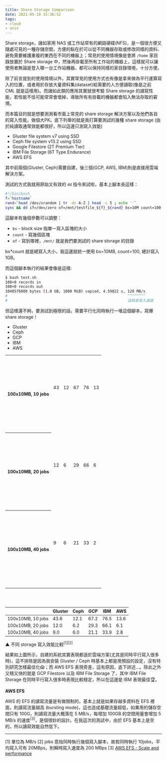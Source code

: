 ```yaml
---
title: Share Storage Comparison
date: 2021-05-10 15:36:52
tags:
- cloud
- unix
---
```



Share storage，諸如家用 NAS 或工作站常有的網路硬碟(NFS)，是一個很方便又隨處可見的一種存儲空間，方便的點在於可以從不同機器存取或修改同樣的資料、避免需要維護重複的東西在不同的機器上；常見的使用情境像是會將 `/home` 家目錄放置於 Share storage 中，然後再掛載至所有工作站的機器上，這樣就可以讓使用者無論是登入哪一台工作站機器，都可以保持同樣的家目錄環境，十分方便。

<!-- more -->

<link rel="stylesheet" href="https://unpkg.com/charts.css/dist/charts.min.css">

除了前言提到的使用情境以外，其實常見的使用方式也有像是拿來做為平行運算寫入的位置，或者用於存放大量資料集(dataset)給需要的人方便讀取(像是之前 CML 就是這樣用)。而諸如此類的應用其實就很考驗 Share storage 的讀寫性能，若性能不佳可能常常會壞掉，導致所有有掛載的機器都會陷入無法存取的窘境。

而本篇目的就是想要測測看市面上常見的 share storage 解決方案以及他們各自的寫入性能，做個大PK。底下列舉的就是我打算要測試的幾種 share storage (由於純讀取通常效能都很好，所以這邊只測寫入效能)

- Gluster file system v7 using SSD
- Ceph file system v13.2 using SSD
- Google Filestore (2T Premium Tier)
- IBM File Storage (6T Type Endurance)
- AWS EFS

其中前兩個(Gluster, Ceph)需要自建，後三個(GCP, AWS, IBM)則是直接用雲端解決方案。

測試的方式我就用原始又有效的 `dd` 指令來試啦，基本上腳本長這樣：

```bash
#!/bin/bash
f=`hostname`
rand=`head /dev/urandom | tr -dc A-Z | head -c 5 ; echo ''`
sync && dd if=/dev/zero of=/mnt/testfile_${f}_${rand} bs=10M count=100 oflag=direct 2>&1 | cat
```

這腳本有幾個參數可以調整：

- `bs` - block size 指單一寫入區塊的大小
- `count` - 寫幾個區塊
- `of` - 寫到哪裡，`/mnt/` 就是我們要測試的 share storage 的目錄

bs*count 就是總寫入大小，我這邊就統一使用 bs=10MB, count=100, 總計寫入 1GB。

而這個腳本執行的結果會像是這樣:

```bash
$ bash test.sh
100+0 records in
100+0 records out
1048576000 bytes (1.0 GB, 1000 MiB) copied, 4.59822 s, 128 MB/s 
#                                                      ^^^^^^^^
#                                                      這就是寫入速度
```

但這樣還不夠，要測試到極限的話，需要平行化同時執行一堆這個腳本，寫爆 share storage！


<div id="mychart">
  <ul class="charts-css legend legend-square">
    <li>Gluster</li>
    <li>Ceph</li>
    <li>GCP</li>
    <li>IBM</li>
    <li>AWS</li>
  </ul>
  <table class="charts-css column multiple show-labels show-4-secondary-axes data-spacing-10 datasets-spacing-1">
    <tbody>
      <tr>
        <th scope="row">100x10MB, 10 jobs</th>
        <td style="--size: calc( 43.6 / 90 );"><span class="data">43</span></td>
        <td style="--size: calc( 12.1 / 90 );"><span class="data">12</span></td>
        <td style="--size: calc( 67.2 / 90 );"><span class="data">67</span></td>
        <td style="--size: calc( 76.5 / 90 );"><span class="data">76</span></td>
        <td style="--size: calc( 13.6 / 90 );"><span class="data">13</span></td>
      </tr>
      <tr>
        <th scope="row">100x10MB, 20 jobs</th>
        <td style="--size: calc( 12.0 / 90 );"><span class="data">12</span></td>
        <td style="--size: calc( 6.2 / 90 );"><span class="data">6</span></td>
        <td style="--size: calc( 29.3 / 90 );"><span class="data">29</span></td>
        <td style="--size: calc( 66.1 / 90 );"><span class="data">66</span></td>
        <td style="--size: calc( 6.1 / 90 );"><span class="data">6</span></td>
      </tr>
      <tr>
        <th scope="row">100x10MB, 40 jobs</th>
        <td style="--size: calc( 9.0 / 90 );"><span class="data"> 9 </span></td>
        <td style="--size: calc( 6.0 / 90 );"><span class="data"> 6 </span></td>
        <td style="--size: calc( 21.1 / 90 );"><span class="data">21</span></td>
        <td style="--size: calc( 33.9 / 90 );"><span class="data">33</span></td>
        <td style="--size: calc( 2.8 / 90 );"><span class="data"> 2 </span></td>
      </tr>
    </tbody>
  </table>
</div>

<br>

|                   | Gluster   | Ceph     | GCP     | IBM       | AWS |
|-------------------|-----------|----------|---------|-----------|-----|
| 100x10MB, 10 jobs | 43.6      | 12.1     | 67.2    | 76.5      | 13.6|
| 100x10MB, 20 jobs | 12.0      | 6.2      | 29.3    | 66.1      | 6.1 |
| 100x10MB, 40 jobs | 9.0       | 6.0      | 21.1    | 33.9      | 2.8 |

▲ 不同 storage 寫入效能比較<sup>[1][2]</sup>


結果如上圖所示，自建的系統其實表現都遜於雲端方案(尤其是同時平行寫入很多時)，這不排除是因為我安裝 Gluster / Ceph 時基本上都是用預設的設定，沒有特別研究怎樣最佳化😱；而 AWS EFS 表現奇差，這有原因，底下詳述...。除此之外又穩又快的就是 GCP Filestore 以及 IBM File Storage 了，其中 IBM File Storage 在同時平行寫入很多時表現比較穩定，所以在這邊是 IBM 表現最佳🏆。

**AWS EFS**

AWS 的 EFS 的讀寫流量是有做限制的，基本上就是如果存越多資料在 EFS 裡面，則讀寫流量越高 (bursting mode)，這也造成基礎流量超低，如果用的儲存空間只有 100G，則讀寫流量大概落在 5 MB/s，每增加 100GB 的空間用量會增加 5 MB/s 的速度<sup>[3]</sup>，是個很妙的設計。在我這次的測試中，由於 EFS 基本上是空的，所以讀寫效能自然低下。


---

[1] 單位為 MB/s
[2] jobs 意指同時執行幾個寫入腳本，故若同時執行 10jobs，平均寫入可有 20MBps，則瞬時寫入速度為 200 MBps
[3] [AWS EFS - Scale and performance](https://aws.amazon.com/efs/faq/?nc1=h_ls)

<style>
table {
  font-size: 14px;
}
#mychart {
  margin-bottom: 30px;
}
#mychart .data {
  position: relative;
  top: -20px;
}
#mychart tr {
  height: 250px;
  margin: 0 auto;
}
#mychart .legend {
  flex-direction: row;
  justify-content: space-between;
  border: initial;
}
.charts-css.column.show-labels {
  --labels-size: 3rem;
}
</style>